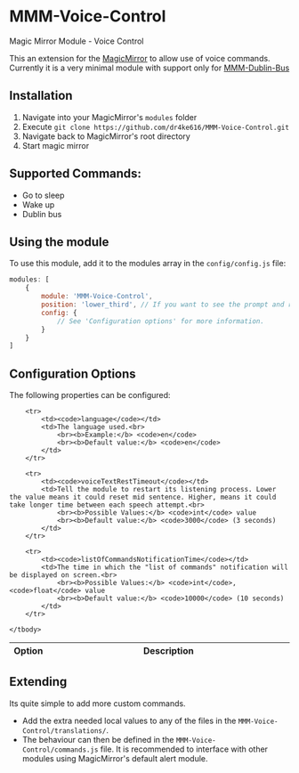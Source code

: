 # MMM-Voice-Control
Magic Mirror Module - Voice Control

This an extension for the [MagicMirror](https://github.com/MichMich/MagicMirror) to allow use of voice commands. Currently it is a very minimal module with support only for [MMM-Dublin-Bus](https://github.com/dr4ke616/MMM-Dublin-Bus)

## Installation
1. Navigate into your MagicMirror's `modules` folder
2. Execute `git clone https://github.com/dr4ke616/MMM-Voice-Control.git`
3. Navigate back to MagicMirror's root directory
4. Start magic mirror

## Supported Commands:

- Go to sleep
- Wake up
- Dublin bus

## Using the module

To use this module, add it to the modules array in the `config/config.js` file:

```javascript
modules: [
    {
        module: 'MMM-Voice-Control',
        position: 'lower_third', // If you want to see the prompt and recognised speech, omit otherwise
        config: {
            // See 'Configuration options' for more information.
        }
    }
]
```

## Configuration Options

The following properties can be configured:

<table width="100%">
	<thead>
		<tr>
			<th>Option</th>
			<th width="100%">Description</th>
		</tr>
	<thead>
	<tbody>

		<tr>
			<td><code>language</code></td>
			<td>The language used.<br>
				<br><b>Example:</b> <code>en</code>
				<br><b>Default value:</b> <code>en</code>
			</td>
		</tr>

		<tr>
			<td><code>voiceTextRestTimeout</code></td>
			<td>Tell the module to restart its listening process. Lower the value means it could reset mid sentence. Higher, means it could take longer time between each speech attempt.<br>
				<br><b>Possible Values:</b> <code>int</code> value
				<br><b>Default value:</b> <code>3000</code> (3 seconds)
			</td>
		</tr>

		<tr>
			<td><code>listOfCommandsNotificationTime</code></td>
			<td>The time in which the "list of commands" notification will be displayed on screen.<br>
				<br><b>Possible Values:</b> <code>int</code>, <code>float</code> value
				<br><b>Default value:</b> <code>10000</code> (10 seconds)
			</td>
		</tr>

	</tbody>
</table>

## Extending

Its quite simple to add more custom commands. 

- Add the extra needed local values to any of the files in the `MMM-Voice-Control/translations/`.
- The behaviour can then be defined in the `MMM-Voice-Control/commands.js` file. It is recommended to interface with other modules using MagicMirror's default alert module. 
